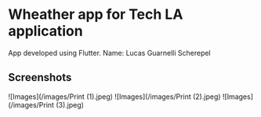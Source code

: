 # Wheather app for Tech LA application

App developed using Flutter.
Name: Lucas Guarnelli Scherepel
## Screenshots

![Images](/images/Print (1).jpeg)
![Images](/images/Print (2).jpeg)
![Images](/images/Print (3).jpeg)
